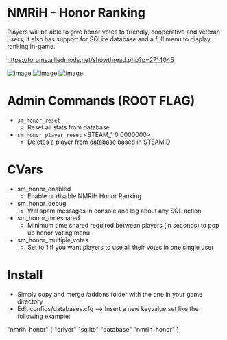 # NMRiH - Honor Ranking
Players will be able to give honor votes to friendly, cooperative and veteran users, it also has support for SQLite database and a full menu to display ranking in-game.

https://forums.alliedmods.net/showthread.php?p=2714045

![image](https://i.imgur.com/YD88Y3G.jpeg)
![image](https://i.imgur.com/osTxq6G.jpeg)
![image](https://i.imgur.com/wEpAsjT.jpeg)

# Admin Commands (ROOT FLAG)
- `sm_honor_reset`
  - Reset all stats from database
- `sm_honor_player_reset` <STEAM_1:0:0000000>
  - Deletes a player from database based in STEAMID


# CVars
- sm_honor_enabled
  - Enable or disable NMRiH Honor Ranking
- sm_honor_debug
  - Will spam messages in console and log about any SQL action
- sm_honor_timeshared
  - Minimum time shared required between players (in seconds) to pop up honor voting menu
- sm_honor_multiple_votes
  - Set to 1 if you want players to use all their votes in one single user

# Install
- Simply copy and merge /addons folder with the one in your game directory
- Edit configs/databases.cfg --> Insert a new keyvalue set like the following example:

"nmrih_honor"
{
   "driver" "sqlite"
   "database" "nmrih_honor"
}
